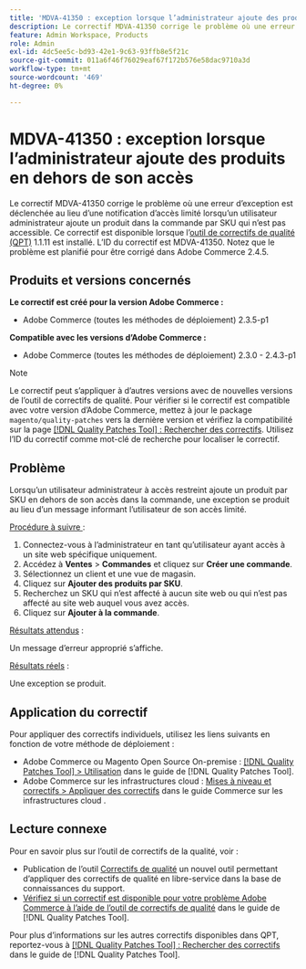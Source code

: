 ```yaml
---
title: 'MDVA-41350 : exception lorsque l’administrateur ajoute des produits en dehors de son accès'
description: Le correctif MDVA-41350 corrige le problème où une erreur d’exception est déclenchée au lieu d’une notification d’accès limité lorsqu’un utilisateur administrateur ajoute un produit dans la commande par SKU qui n’est pas accessible. Ce correctif est disponible lorsque l’outil [Outil de correctifs de la qualité (QPT)](https://experienceleague.adobe.com/en/docs/commerce-operations/tools/quality-patches-tool/quality-patches-tool-to-self-serve-quality-patches) 1.1.11 est installé. L’ID du correctif est MDVA-41350. Notez que le problème est planifié pour être corrigé dans Adobe Commerce 2.4.5.
feature: Admin Workspace, Products
role: Admin
exl-id: 4dc5ee5c-bd93-42e1-9c63-93ffb8e5f21c
source-git-commit: 011a6f46f76029eaf67f172b576e58dac9710a3d
workflow-type: tm+mt
source-wordcount: '469'
ht-degree: 0%

---
```


# MDVA-41350 : exception lorsque l’administrateur ajoute des produits en dehors de son accès

Le correctif MDVA-41350 corrige le problème où une erreur d’exception est déclenchée au lieu d’une notification d’accès limité lorsqu’un utilisateur administrateur ajoute un produit dans la commande par SKU qui n’est pas accessible. Ce correctif est disponible lorsque l’[outil de correctifs de qualité (QPT)](https://experienceleague.adobe.com/en/docs/commerce-operations/tools/quality-patches-tool/quality-patches-tool-to-self-serve-quality-patches) 1.1.11 est installé. L’ID du correctif est MDVA-41350. Notez que le problème est planifié pour être corrigé dans Adobe Commerce 2.4.5.

## Produits et versions concernés

**Le correctif est créé pour la version Adobe Commerce :**

* Adobe Commerce (toutes les méthodes de déploiement) 2.3.5-p1

**Compatible avec les versions d’Adobe Commerce :**

* Adobe Commerce (toutes les méthodes de déploiement) 2.3.0 - 2.4.3-p1

>[!NOTE]
>
>Le correctif peut s’appliquer à d’autres versions avec de nouvelles versions de l’outil de correctifs de qualité. Pour vérifier si le correctif est compatible avec votre version d’Adobe Commerce, mettez à jour le package `magento/quality-patches` vers la dernière version et vérifiez la compatibilité sur la page [[!DNL Quality Patches Tool] : Rechercher des correctifs](https://experienceleague.adobe.com/en/docs/commerce-operations/tools/quality-patches-tool/quality-patches-tool-to-self-serve-quality-patches). Utilisez l’ID du correctif comme mot-clé de recherche pour localiser le correctif.

## Problème

Lorsqu’un utilisateur administrateur à accès restreint ajoute un produit par SKU en dehors de son accès dans la commande, une exception se produit au lieu d’un message informant l’utilisateur de son accès limité.

<u>Procédure à suivre </u> :

1. Connectez-vous à l’administrateur en tant qu’utilisateur ayant accès à un site web spécifique uniquement.
1. Accédez à **Ventes** > **Commandes** et cliquez sur **Créer une commande**.
1. Sélectionnez un client et une vue de magasin.
1. Cliquez sur **Ajouter des produits par SKU**.
1. Recherchez un SKU qui n’est affecté à aucun site web ou qui n’est pas affecté au site web auquel vous avez accès.
1. Cliquez sur **Ajouter à la commande**.

<u>Résultats attendus</u> :

Un message d’erreur approprié s’affiche.

<u>Résultats réels</u> :

Une exception se produit.

## Application du correctif

Pour appliquer des correctifs individuels, utilisez les liens suivants en fonction de votre méthode de déploiement :

* Adobe Commerce ou Magento Open Source On-premise : [[!DNL Quality Patches Tool] > Utilisation](/help/tools/quality-patches-tool/usage.md) dans le guide de [!DNL Quality Patches Tool].
* Adobe Commerce sur les infrastructures cloud : [Mises à niveau et correctifs > Appliquer des correctifs](https://experienceleague.adobe.com/docs/commerce-cloud-service/user-guide/develop/upgrade/apply-patches.html) dans le guide Commerce sur les infrastructures cloud .

## Lecture connexe

Pour en savoir plus sur l’outil de correctifs de la qualité, voir :

* Publication de l’outil [Correctifs de qualité](https://experienceleague.adobe.com/en/docs/commerce-operations/tools/quality-patches-tool/quality-patches-tool-to-self-serve-quality-patches) un nouvel outil permettant d’appliquer des correctifs de qualité en libre-service dans la base de connaissances du support.
* [Vérifiez si un correctif est disponible pour votre problème Adobe Commerce à l’aide de l’outil de correctifs de qualité](/help/tools/quality-patches-tool/patches-available-in-qpt/check-patch-for-magento-issue-with-magento-quality-patches.md) dans le guide de [!DNL Quality Patches Tool].

Pour plus d’informations sur les autres correctifs disponibles dans QPT, reportez-vous à [[!DNL Quality Patches Tool] : Rechercher des correctifs](https://experienceleague.adobe.com/tools/commerce-quality-patches/index.html) dans le guide de [!DNL Quality Patches Tool].
